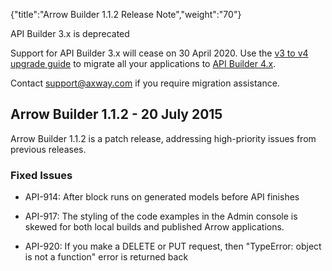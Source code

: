 {"title":"Arrow Builder 1.1.2 Release Note","weight":"70"} 

API Builder 3.x is deprecated

Support for API Builder 3.x will cease on 30 April 2020. Use the [v3 to v4 upgrade guide](https://docs.axway.com/bundle/API_Builder_4x_allOS_en/page/api_builder_v3_to_v4_upgrade_guide.html) to migrate all your applications to [API Builder 4.x](https://docs.axway.com/bundle/API_Builder_4x_allOS_en/page/api_builder_getting_started_guide.html).

Contact [support@axway.com](mailto:support@axway.com) if you require migration assistance.

## Arrow Builder 1.1.2 - 20 July 2015

Arrow Builder 1.1.2 is a patch release, addressing high-priority issues from previous releases.

### Fixed Issues

*   API-914: After block runs on generated models before API finishes
    
*   API-917: The styling of the code examples in the Admin console is skewed for both local builds and published Arrow applications.
    
*   API-920: If you make a DELETE or PUT request, then "TypeError: object is not a function" error is returned back
